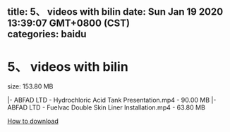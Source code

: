 
title: 5、 videos with bilin
date: Sun Jan 19 2020 13:39:07 GMT+0800 (CST)    
categories: baidu
---

# 5、 videos with bilin
size: 153.80 MB
 
 
|- ABFAD LTD - Hydrochloric Acid Tank Presentation.mp4 - 90.00 MB
|- ABFAD LTD - Fuelvac Double Skin Liner Installation.mp4 - 63.80 MB

[How to download](https://bpcam.bemobtrk.com/go/2ceec3aa-1ca2-46d6-b9ff-aaa5c184517c?jno=3646)